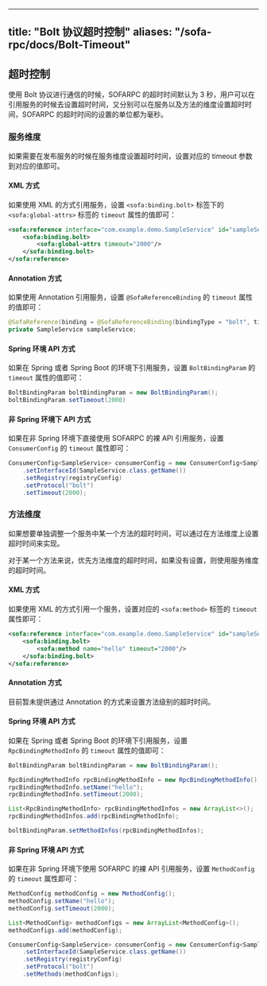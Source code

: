 
---

title: "Bolt 协议超时控制"
aliases: "/sofa-rpc/docs/Bolt-Timeout"
---

## 超时控制

使用 Bolt 协议进行通信的时候，SOFARPC 的超时时间默认为 3 秒，用户可以在引用服务的时候去设置超时时间，又分别可以在服务以及方法的维度设置超时时间，SOFARPC 的超时时间的设置的单位都为毫秒。

### 服务维度

如果需要在发布服务的时候在服务维度设置超时时间，设置对应的 timeout 参数到对应的值即可。

#### XML 方式

如果使用 XML 的方式引用服务，设置 `<sofa:binding.bolt>` 标签下的 `<sofa:global-attrs>` 标签的 `timeout` 属性的值即可：

```xml
<sofa:reference interface="com.example.demo.SampleService" id="sampleService">
    <sofa:binding.bolt>
        <sofa:global-attrs timeout="2000"/>
    </sofa:binding.bolt>
</sofa:reference>
```

#### Annotation 方式

如果使用 Annotation 引用服务，设置 `@SofaReferenceBinding` 的 `timeout` 属性的值即可：

```java
@SofaReference(binding = @SofaReferenceBinding(bindingType = "bolt", timeout = 2000))
private SampleService sampleService;
```

#### Spring 环境 API 方式

如果在 Spring 或者 Spring Boot 的环境下引用服务，设置 `BoltBindingParam` 的 `timeout` 属性的值即可：

```java
BoltBindingParam boltBindingParam = new BoltBindingParam();
boltBindingParam.setTimeout(2000)
```

#### 非 Spring 环境下 API 方式

如果在非 Spring 环境下直接使用 SOFARPC 的裸 API 引用服务，设置 `ConsumerConfig` 的 `timeout` 属性即可：

```java
ConsumerConfig<SampleService> consumerConfig = new ConsumerConfig<SampleService>()
    .setInterfaceId(SampleService.class.getName())
    .setRegistry(registryConfig)
    .setProtocol("bolt")
    .setTimeout(2000);
```

### 方法维度

如果想要单独调整一个服务中某一个方法的超时时间，可以通过在方法维度上设置超时时间来实现。

对于某一个方法来说，优先方法维度的超时时间，如果没有设置，则使用服务维度的超时时间。

#### XML 方式

如果使用 XML 的方式引用一个服务，设置对应的 `<sofa:method>` 标签的 `timeout` 属性即可：

```xml
<sofa:reference interface="com.example.demo.SampleService" id="sampleService">
    <sofa:binding.bolt>
        <sofa:method name="hello" timeout="2000"/>
    </sofa:binding.bolt>
</sofa:reference>
```

#### Annotation 方式

目前暂未提供通过 Annotation 的方式来设置方法级别的超时时间。

#### Spring 环境 API 方式

如果在 Spring 或者 Spring Boot 的环境下引用服务，设置 `RpcBindingMethodInfo` 的 `timeout` 属性的值即可：

```java
BoltBindingParam boltBindingParam = new BoltBindingParam();

RpcBindingMethodInfo rpcBindingMethodInfo = new RpcBindingMethodInfo();
rpcBindingMethodInfo.setName("hello");
rpcBindingMethodInfo.setTimeout(2000);

List<RpcBindingMethodInfo> rpcBindingMethodInfos = new ArrayList<>();
rpcBindingMethodInfos.add(rpcBindingMethodInfo);

boltBindingParam.setMethodInfos(rpcBindingMethodInfos);
```

#### 非 Spring 环境 API 方式

如果在非 Spring 环境下使用 SOFARPC 的裸 API 引用服务，设置 `MethodConfig` 的 `timeout` 属性即可：

```java
MethodConfig methodConfig = new MethodConfig();
methodConfig.setName("hello");
methodConfig.setTimeout(2000);

List<MethodConfig> methodConfigs = new ArrayList<MethodConfig>();
methodConfigs.add(methodConfig);

ConsumerConfig<SampleService> consumerConfig = new ConsumerConfig<SampleService>()
    .setInterfaceId(SampleService.class.getName())
    .setRegistry(registryConfig)
    .setProtocol("bolt")
    .setMethods(methodConfigs);
```
